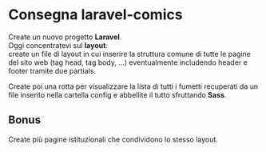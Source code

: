 # Consegna laravel-comics
Create un nuovo progetto **Laravel**.  
Oggi concentratevi sul **layout**:  
create un file di layout in cui inserire la struttura comune di tutte le pagine del sito web (tag head, tag body, ...) eventualmente includendo header e footer tramite due partials.

Create poi una rotta per visualizzare la lista di tutti i fumetti recuperati da un file inserito nella cartella config e abbellite il tutto sfruttando **Sass**.
## Bonus
Create più pagine istituzionali che condividono lo stesso layout.

